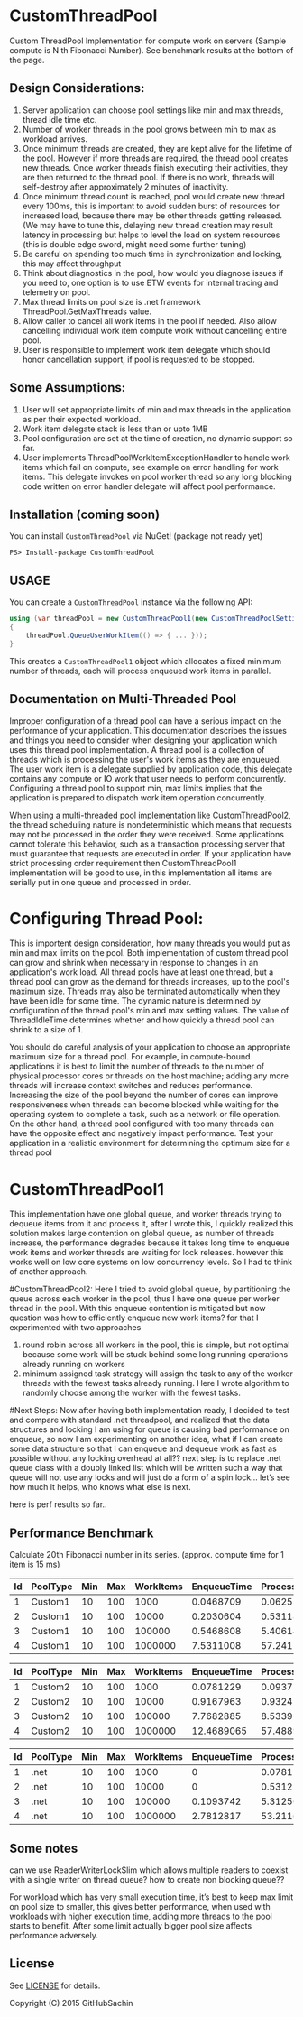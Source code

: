 # CustomThreadPool
Custom ThreadPool Implementation for compute work on servers (Sample compute is N th Fibonacci Number).
See benchmark results at the bottom of the page.

## Design Considerations:
1. Server application can choose pool settings like min and max threads, thread idle time etc.
2. Number of worker threads in the pool grows between min to max as workload arrives.
3. Once minimum threads are created, they are kept alive for the lifetime of the pool. However if more threads are required, the thread pool creates new threads. 
   Once worker threads finish executing their activities, they are then returned to the thread pool. If there is no work, threads will self-destroy after approximately 2 minutes of inactivity.
4. Once minimum thread count is reached, pool would create new thread every 100ms, this is important to avoid sudden burst of resources for increased load, because there may be other threads getting released.
   (We may have to tune this, delaying new thread creation may result latency in processing but helps to level the load on system resources (this is double edge sword, might need some further tuning)
5. Be careful on spending too much time in synchronization and locking, this may affect throughput
6. Think about diagnostics in the pool, how would you diagnose issues if you need to, one option is to use ETW events for internal tracing and telemetry on pool.
7. Max thread limits on pool size is .net framework ThreadPool.GetMaxThreads value.
8. Allow caller to cancel all work items in the pool if needed. Also allow cancelling individual work item compute work without cancelling entire pool.
9. User is responsible to implement work item delegate which should honor cancellation support, if pool is requested to be stopped.

## Some Assumptions:
1. User will set appropriate limits of min and max threads in the application as per their expected workload.
2. Work item delegate stack is less than or upto 1MB
3. Pool configuration are set at the time of creation, no dynamic support so far.
4. User implements ThreadPoolWorkItemExceptionHandler to handle work items which fail on compute, see example on error handling for work items.
This delegate invokes on pool worker thread so any long blocking code written on error handler delegate will affect pool performance.

## Installation (coming soon)
You can install `CustomThreadPool` via NuGet! (package not ready yet)

```
PS> Install-package CustomThreadPool
```

## USAGE

You can create a `CustomThreadPool` instance via the following API:

```csharp
using (var threadPool = new CustomThreadPool1(new CustomThreadPoolSettings(10,20),CancellationToken.None))
{
    threadPool.QueueUserWorkItem(() => { ... }));
}
```

This creates a `CustomThreadPool1` object which allocates a fixed minimum number of threads, each will process enqueued work items in parallel.

## Documentation on Multi-Threaded Pool

Improper configuration of a thread pool can have a serious impact on the performance of your application. This documentation describes the issues and things you need to consider when designing your application which uses this thread pool implementation.
A thread pool is a collection of threads which is processing the user's work items as they are enqueued. The user work item is a delegate supplied by application code, this delegate contains any compute or IO work that user needs to perform concurrently.
Configuring a thread pool to support min, max limits implies that the application is prepared to dispatch work item operation concurrently.

When using a multi-threaded pool implementation like CustomThreadPool2, the thread scheduling nature is nondeterministic which means that requests may not be processed in the order they were received. Some applications cannot tolerate this behavior, such as a transaction processing server that must guarantee that requests are executed in order.
If your application have strict processing order requirement then CustomThreadPool1 implementation will be good to use, in this implementation all items are serially put in one queue and processed in order.

# Configuring Thread Pool:
This is importent design consideration, how many threads you would put as min and max limits on the pool.
Both implementation of custom thread pool can grow and shrink when necessary in response to changes in an application's work load. All thread pools have at least one thread, but a thread pool can grow as the demand for threads increases, up to the pool's maximum size. Threads may also be terminated automatically when they have been idle for some time.
The dynamic nature is determined by configuration of the thread pool's min and max setting values. The value of ThreadIdleTime determines whether and how quickly a thread pool can shrink to a size of 1.

You should do careful analysis of your application to choose an appropriate maximum size for a thread pool. For example, in compute-bound applications it is best to limit the number of threads to the number of physical processor cores or threads on the host machine; adding any more threads will increase context switches and reduces performance. Increasing the size of the pool beyond the number of cores can improve responsiveness when threads can become blocked while waiting for the operating system to complete a task, such as a network or file operation. On the other hand, a thread pool configured with too many threads can have the opposite effect and negatively impact performance. Test your application in a realistic environment for determining the optimum size for a thread pool

# CustomThreadPool1
This implementation have one global queue, and worker threads trying to dequeue items from it and process it, after I wrote this, I quickly realized this solution makes large contention on global queue, as number of threads increase, the performance degrades because it takes long time to enqueue work items and worker threads are waiting for lock releases.
however this works well on low core systems on low concurrency levels.
So I had to think of another approach.

#CustomThreadPool2:
Here I tried to avoid global queue, by partitioning the queue across each worker in the pool, thus I have one queue per worker thread in the pool. With this enqueue contention is mitigated but now question was how to efficiently enqueue new work items? for that I experimented with two approaches
1. round robin across all workers in the pool, this is simple, but not optimal because some work will be stuck behind some long running operations already running on workers
2. minimum assigned task strategy will assign the task to any of the worker threads with the fewest tasks already running. Here I wrote algorithm to randomly choose among the worker with the fewest tasks.

#Next Steps:
Now after having both implementation ready, I decided to test and compare with standard .net threadpool, and realized that the data structures and locking I am using for queue is causing bad performance on enqueue, 
so now I am experimenting on another idea, what if I can create some data structure so that I can enqueue and dequeue work as fast as possible without any locking overhead at all??
next step is to replace .net queue class with a doubly linked list which will be written such a way that queue will not use any locks and will just do a form of a spin lock... let’s see how much it helps, who knows what else is next.

here is perf results so far..

## Performance Benchmark

Calculate 20th Fibonacci number in its series. (approx. compute time for 1 item is 15 ms)

| Id | PoolType | Min | Max | WorkItems | EnqueueTime | ProcessTime |
|:---|:---------|:----|:----|:----------|:------------|:------------|
| 1  | Custom1  | 10  | 100 | 1000      | 0.0468709   | 0.0625564   |
| 2  | Custom1  | 10  | 100 | 10000     | 0.2030604   | 0.5311822   |
| 3  | Custom1  | 10  | 100 | 100000    | 0.5468608   | 5.4061451   |
| 4  | Custom1  | 10  | 100 | 1000000   | 7.5311008   | 57.2411899  |

| Id | PoolType | Min | Max | WorkItems | EnqueueTime | ProcessTime |
|:---|:---------|:----|:----|:----------|:------------|:------------|
| 1  | Custom2  | 10  | 100 | 1000      | 0.0781229   | 0.093751    |
| 2  | Custom2  | 10  | 100 | 10000     | 0.9167963   | 0.9324233   |
| 3  | Custom2  | 10  | 100 | 100000    | 7.7682885   | 8.5339231   |
| 4  | Custom2  | 10  | 100 | 1000000   | 12.4689065  | 57.4889367  |



| Id | PoolType | Min | Max | WorkItems | EnqueueTime | ProcessTime |
|:---|:---------|:----|:----|:----------|:------------|:------------|
| 1  | .net     | 10  | 100 | 1000      | 0           | 0.0781268   |
| 2  | .net     | 10  | 100 | 10000     | 0           | 0.5312566   |
| 3  | .net     | 10  | 100 | 100000    | 0.1093742   | 5.3125669   |
| 4  | .net     | 10  | 100 | 1000000   | 2.7812817   | 53.2116138  |



## Some notes
can we use ReaderWriterLockSlim which allows multiple readers to coexist with a single writer on thread queue? 
how to create non blocking queue??

For workload which has very small execution time, it’s best to keep max limit on pool size to smaller, this gives better performance, when used with workloads with higher execution time, adding more threads to the pool starts to benefit.
After some limit actually bigger pool size affects performance adversely.

## License

See [LICENSE](LICENSE) for details.

Copyright (C) 2015 GitHubSachin
